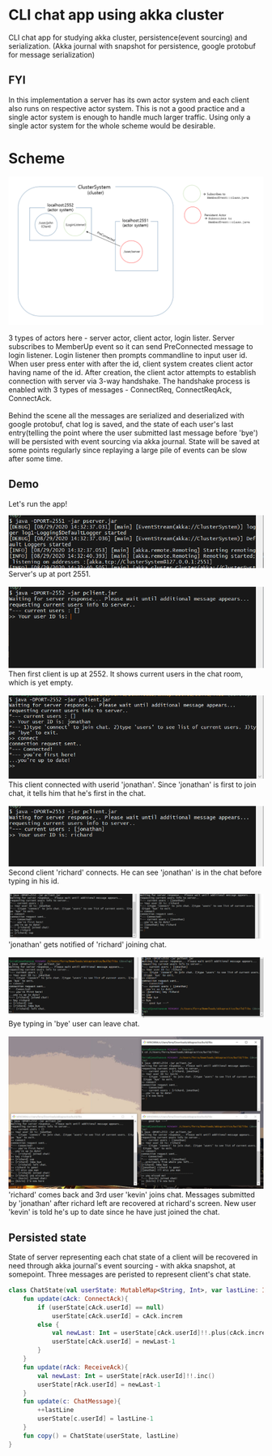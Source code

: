 # CLI chat app using akka cluster

CLI chat app for studying akka cluster, persistence(event sourcing) and serialization.
(Akka journal with snapshot for persistence, google protobuf for message serialization)

## FYI

In this implementation a server has its own actor system and each client also runs on respective actor system. This is not a good practice and a single actor system is enough to handle much larger traffic.
Using only a single actor system for the whole scheme would be desirable.

# Scheme

<div>
    <img src="https://github.com/ferrarijh/akka-persistent-chat/blob/develop/demo/scheme.png">
</div>

 3 types of actors here - server actor, client actor, login lister. Server subscribes to MemberUp event so it can send
PreConnected message to login listener. Login listener then prompts commandline to input user id. When user press enter
with after the id, client system creates client actor having name of the id. After creation, the client actor attempts
to establish connection with server via 3-way handshake. The handshake process is enabled with 3 types of messages - ConnectReq,
ConnectReqAck, ConnectAck.
<br>
<br>
 Behind the scene all the messages are serialized and deserialized with google protobuf, chat log is saved, and the state
of each user's last entry(telling the point where the user submitted last message before 'bye') will be persisted with
event sourcing via akka journal. State will be saved at some points regularly since replaying a large pile of events
can be slow after some time.

## Demo

Let's run the app!

<div>
    <img src="https://github.com/ferrarijh/akka-persistent-chat/blob/develop/demo/1.png">
</div>
Server's up at port 2551.
<br></br>
<div>
    <img src="https://github.com/ferrarijh/akka-persistent-chat/blob/develop/demo/2.png">
</div>
Then first client is up at 2552. It shows current users in the chat room, which is yet empty.
<br></br>
<div>
    <img src="https://github.com/ferrarijh/akka-persistent-chat/blob/develop/demo/3 firstcon.png">
</div>
This client connected with userid 'jonathan'. Since 'jonathan' is first to join chat, it tells him that he's first in the chat.
<br></br>
<div>
    <img src="https://github.com/ferrarijh/akka-persistent-chat/blob/develop/demo/4 richardcon.png">
</div>
Second client 'richard' connects. He can see 'jonathan' is in the chat before typing in his id.
<br></br>
<div>
    <img src="https://github.com/ferrarijh/akka-persistent-chat/blob/develop/demo/6.png">
</div>
'jonathan' gets notified of 'richard' joining chat.
<br></br>
<div>
    <img src="https://github.com/ferrarijh/akka-persistent-chat/blob/develop/demo/7 richard bye.png">
</div>
Bye typing in 'bye' user can leave chat.
<br></br>
<div>
    <img src="https://github.com/ferrarijh/akka-persistent-chat/blob/develop/demo/8 kevin.png">
</div>
'richard' comes back and 3rd user 'kevin' joins chat. Messages submitted by 'jonathan' after richard left are recovered
at richard's screen. New user 'kevin' is told he's up to date since he have just joined the chat.

## Persisted state

State of server representing each chat state of a client will be recovered in need through akka journal's event sourcing - with akka snapshot, at somepoint.
Three messages are peristed to represent client's chat state.

```kotlin
class ChatState(val userState: MutableMap<String, Int>, var lastLine: Int): Serializable {  //map<name, cnt>
    fun update(cAck: ConnectAck){
        if (userState[cAck.userId] == null)
            userState[cAck.userId] = cAck.increm
        else {
            val newLast: Int = userState[cAck.userId]!!.plus(cAck.increm)
            userState[cAck.userId] = newLast-1
        }
    }
    fun update(rAck: ReceiveAck){
        val newLast: Int = userState[rAck.userId]!!.inc()
        userState[rAck.userId] = newLast-1
    }
    fun update(c: ChatMessage){
        ++lastLine
        userState[c.userId] = lastLine-1
    }
    fun copy() = ChatState(userState, lastLine)
}
```
